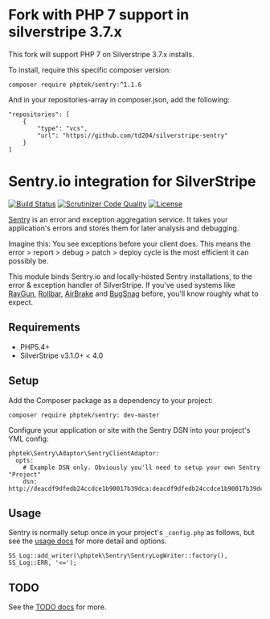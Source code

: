 # Fork with PHP 7 support in silverstripe 3.7.x

This fork will support PHP 7 on Silverstripe 3.7.x installs.

To install, require this specific composer version:

`composer require phptek/sentry:^1.1.6`

And in your repositories-array in composer.json, add the following:
```
"repositories": [
	{
		"type": "vcs",
		"url": "https://github.com/td204/silverstripe-sentry"
	}
]
```


# Sentry.io integration for SilverStripe

[![Build Status](https://api.travis-ci.org/phptek/silverstripe-sentry.svg?branch=master)](https://travis-ci.org/phptek/silverstripe-sentry)
[![Scrutinizer Code Quality](https://scrutinizer-ci.com/g/phptek/silverstripe-sentry/badges/quality-score.png?b=master)](https://scrutinizer-ci.com/g/phptek/silverstripe-sentry/?branch=master)
[![License](https://poser.pugx.org/phptek/sentry/license.svg)](https://github.com/phptek/silverstripe-sentry/blob/master/LICENSE.md)

[Sentry](https://sentry.io) is an error and exception aggregation service. It takes your application's errors and stores them for later analysis and debugging. 

Imagine this: You see exceptions before your client does. This means the error > report > debug > patch > deploy cycle is the most efficient it can possibly be.

This module binds Sentry.io and locally-hosted Sentry installations, to the error & exception handler of SilverStripe. If you've used systems like 
[RayGun](https://raygun.com), [Rollbar](https://rollbar.com), [AirBrake](https://airbrake.io/) and [BugSnag](https://www.bugsnag.com/) before, you'll know roughly what to expect.

## Requirements

 * PHP5.4+
 * SilverStripe v3.1.0+ < 4.0

## Setup

Add the Composer package as a dependency to your project:

	composer require phptek/sentry: dev-master

Configure your application or site with the Sentry DSN into your project's YML config:

    phptek\Sentry\Adaptor\SentryClientAdaptor:
      opts:
        # Example DSN only. Obviously you'll need to setup your own Sentry "Project"
        dsn: http://deacdf9dfedb24ccdce1b90017b39dca:deacdf9dfedb24ccdce1b90017b39dca@sentry.mydomain.nz/44

## Usage

Sentry is normally setup once in your project's `_config.php` as follows, but see the [usage docs](docs/usage.md) for more detail and options.

    SS_Log::add_writer(\phptek\Sentry\SentryLogWriter::factory(), SS_Log::ERR, '<=');

## TODO

See the [TODO docs](docs/todo.md) for more.
